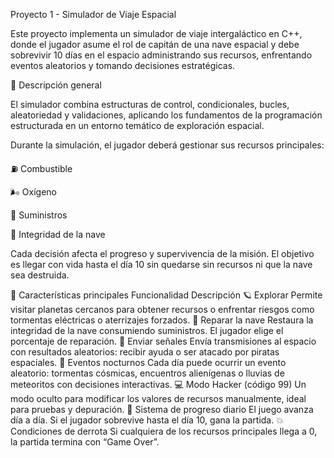 Proyecto 1 - Simulador de Viaje Espacial

Este proyecto implementa un simulador de viaje intergaláctico en C++, donde el jugador asume el rol de capitán de una nave espacial y debe sobrevivir 10 días en el espacio administrando sus recursos, enfrentando eventos aleatorios y tomando decisiones estratégicas.

🚀 Descripción general

El simulador combina estructuras de control, condicionales, bucles, aleatoriedad y validaciones, aplicando los fundamentos de la programación estructurada en un entorno temático de exploración espacial.

Durante la simulación, el jugador deberá gestionar sus recursos principales:

⛽ Combustible

🌬️ Oxígeno

🥫 Suministros

🔧 Integridad de la nave

Cada decisión afecta el progreso y supervivencia de la misión.
El objetivo es llegar con vida hasta el día 10 sin quedarse sin recursos ni que la nave sea destruida.

🧩 Características principales
Funcionalidad	Descripción
🪐 Explorar	Permite visitar planetas cercanos para obtener recursos o enfrentar riesgos como tormentas eléctricas o aterrizajes forzados.
🔧 Reparar la nave	Restaura la integridad de la nave consumiendo suministros. El jugador elige el porcentaje de reparación.
📡 Enviar señales	Envía transmisiones al espacio con resultados aleatorios: recibir ayuda o ser atacado por piratas espaciales.
🌠 Eventos nocturnos	Cada día puede ocurrir un evento aleatorio: tormentas cósmicas, encuentros alienígenas o lluvias de meteoritos con decisiones interactivas.
💻 Modo Hacker (código 99)	Un modo oculto para modificar los valores de recursos manualmente, ideal para pruebas y depuración.
🎯 Sistema de progreso diario	El juego avanza día a día. Si el jugador sobrevive hasta el día 10, gana la partida.
💥 Condiciones de derrota	Si cualquiera de los recursos principales llega a 0, la partida termina con “Game Over”.

